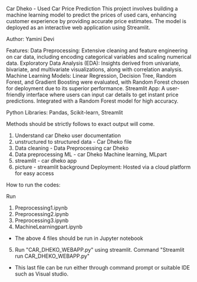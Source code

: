 Car Dheko - Used Car Price Prediction
This project involves building a machine learning model to predict the prices of used cars, enhancing customer experience by providing accurate price estimates. 
The model is deployed as an interactive web application using Streamlit.

Author: Yamini Devi

Features:
Data Preprocessing: Extensive cleaning and feature engineering on car data, including encoding categorical variables and scaling numerical data.
Exploratory Data Analysis (EDA): Insights derived from univariate, bivariate, and multivariate visualizations, along with correlation analysis.
Machine Learning Models: Linear Regression, Decision Tree, Random Forest, and Gradient Boosting were evaluated, with Random Forest chosen for deployment due to its superior performance.
Streamlit App: A user-friendly interface where users can input car details to get instant price predictions. Integrated with a Random Forest model for high accuracy.

Python Libraries: Pandas, Scikit-learn, Streamlit

Methods should be strictly follows to exact output will come.
1. Understand car Dheko user documentation
2. unstructured to structured data - Car Dheko file
3. Data cleaning - Data Preprocessing car Dheko
4. Data preprocessing ML - car Dheko Machine learning, MLpart
5. streamlit - car dheko app
6. picture - streamlit background
Deployment: Hosted via a cloud platform for easy access

How to run the codes:

Run 
1. Preprocessing1.ipynb
2. Preprocessing2.ipynb
3. Preprocessing3.ipynb
4. MachineLearningpart.ipynb

* The above 4 files should be run in Jupyter notebook

5. Run "CAR_DHEKO_WEBAPP.py" using streamlit. Command "Streamlit run CAR_DHEKO_WEBAPP.py"
* This last file can be run either through command prompt or suitable IDE such as Visual studio.